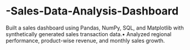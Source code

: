 # -Sales-Data-Analysis-Dashboard
Built a sales dashboard using Pandas, NumPy, SQL, and Matplotlib with synthetically generated sales transaction data.• Analyzed regional performance, product-wise revenue, and monthly sales growth. 
